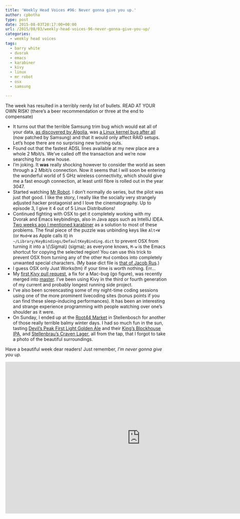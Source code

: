 ```yaml
---
title: 'Weekly Head Voices #96: Never gonna give you up.'
author: cpbotha
type: post
date: 2015-08-03T20:17:00+00:00
url: /2015/08/03/weekly-head-voices-96-never-gonna-give-you-up/
categories:
  - weekly head voices
tags:
  - barry white
  - dvorak
  - emacs
  - karabiner
  - kivy
  - linux
  - mr robot
  - osx
  - samsung

---
```

The week has resulted in a terribly nerdy list of bullets. READ AT YOUR OWN RISK! (there&#8217;s a beer recommendation or three at the end to compensate) 

<ul class="org-ul">
  <li>
    It turns out that the terrible Samsung trim bug which would eat all of your data, <a href="https://blog.algolia.com/when-solid-state-drives-are-not-that-solid/">as discovered by Algolia</a>, was <a href="http://www.spinics.net/lists/raid/msg49468.html">a Linux kernel bug after all</a> (now patched by Samsung) and that it would only affect RAID setups. Let&#8217;s hope there are no surprising new turning outs.
  </li>
  <li>
    Found out that the fastest ADSL lines available at my new place are a whole 2 Mbit/s. We&#8217;ve called off the transaction and we&#8217;re now searching for a new house.
  </li>
  <li>
    I&#8217;m joking. It <b>was</b> really shocking however to consider the world as seen through a 2 Mbit/s connection. Now it seems that I will soon be entering the wonderful world of 5 GHz wireless connectivity, which should give me a fast enough connection, at least until fibre is rolled out in the year 3047.
  </li>
  <li>
    Started watching <a href="http://www.imdb.com/title/tt4158110/">Mr Robot</a>. I don&#8217;t normally do series, but the pilot was just <i>that</i> good. I like the story, I really like the socially very strangely adjusted hacker protagonist and I love the cinematography. Up to episode 3, I give it 4 out of 5 Linux Distributions!
  </li>
  <li>
    Continued fighting with OSX to get it completely working with my Dvorak and Emacs keybindings, also in Java apps such as IntelliJ IDEA. <a href="http://cpbotha.net/2015/07/19/weekly-head-voices-94-into-the-wild/">Two weeks ago I mentioned karabiner</a> as a solution to most of these problems. The final piece of the puzzle was unbinding keys like <code>Alt+W</code> (or <code>Mod+W</code> as Apple calls it) in <code>~/Library/KeyBindings/DefaultKeyBinding.dict</code> to prevent OSX from turning it into a \(\Sigma\) (sigma); as everyone knows, <code>M-w</code> is the Emacs shortcut for copying the selected region! You can use this trick to prevent OSX from turning any of the other <code>Mod</code> combos into completely unwanted special characters. (My base dict file is <a href="http://www.hcs.harvard.edu/~jrus/Site/cocoa-text.html">that of Jacob Rus</a>.)
  </li>
  <li>
    I guess OSX only Just Works(tm) if your time is worth nothing. Err&#x2026;
  </li>
  <li>
    My <a href="https://github.com/kivy/kivy/pull/3506">first Kivy pull request</a>, a fix for a Mac-bug (go figure), was recently merged into <a href="http://kivy.org/">master</a>. I&#8217;ve been using Kivy in the third or fourth generation of my current and probably longest running side project.
  </li>
  <li>
    I&#8217;ve also been screencasting some of my night-time coding sessions using one of the more prominent livecoding sites (bonus points if you can find these sleep-inducing performances). It has been an interesting and strange experience programming with people watching over one&#8217;s shoulder as it were.
  </li>
  <li>
    On Sunday, I ended up at the <a href="http://www.root44.co.za/index.php">Root44 Market</a> in Stellenbosch for another of those really terrible balmy winter days. I had so much fun in the sun, tasting <a href="http://www.devilspeakbrewing.co.za/first-light-golden-ale/">Devil&#8217;s Peak First Light Golden Ale</a> and their <a href="http://www.devilspeakbrewing.co.za/kings-blockhouse-ipa/">King&#8217;s Blockhouse IPA</a>, and <a href="http://stellenbrau.co.za/beers/">Stellenbrau&#8217;s Craven Lager</a>, all from the tap, that I forgot to take a photo of the beautiful surroundings.
  </li>
</ul>

Have a beautiful week dear readers! Just remember, _I&#8217;m never gonna give you up._ 

<div class="jetpack-video-wrapper">
  <span class="embed-youtube" style="text-align:center; display: block;"><iframe class='youtube-player' type='text/html' width='840' height='473' src='https://www.youtube.com/embed/v4_M5PcJQmU?version=3&#038;rel=1&#038;fs=1&#038;autohide=2&#038;showsearch=0&#038;showinfo=1&#038;iv_load_policy=1&#038;start=45&#038;wmode=transparent' allowfullscreen='true' style='border:0;'></iframe></span>
</div>